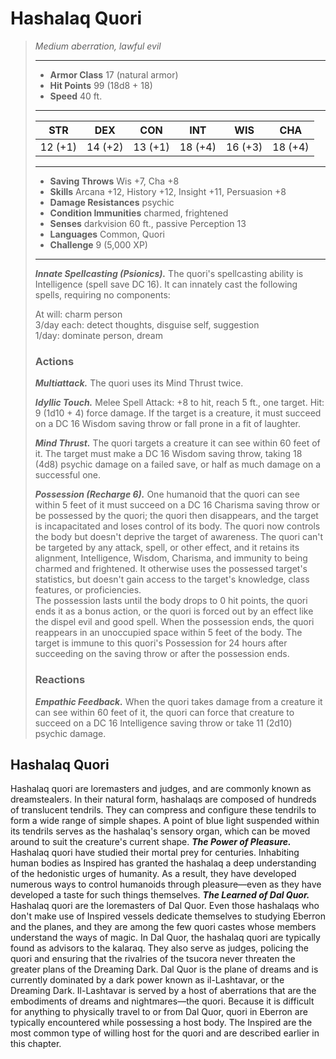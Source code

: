 # Hashalaq Quori
>*Medium aberration, lawful evil*
>___
>- **Armor Class** 17 (natural armor)
>- **Hit Points** 99 (18d8 + 18)
>- **Speed** 40 ft.
>___
>|STR|DEX|CON|INT|WIS|CHA|
>|:---:|:---:|:---:|:---:|:---:|:---:|
>|12 (+1)|14 (+2)|13 (+1)|18 (+4)|16 (+3)|18 (+4)|
>___
>- **Saving Throws** Wis +7, Cha +8
>- **Skills** Arcana +12, History +12, Insight +11, Persuasion +8
>- **Damage Resistances** psychic
>- **Condition Immunities** charmed, frightened
>- **Senses** darkvision 60 ft., passive Perception 13
>- **Languages** Common, Quori
>- **Challenge** 9 (5,000 XP)
>___
>***Innate Spellcasting (Psionics).*** The quori's spellcasting ability is Intelligence (spell save DC 16). It can innately cast the following spells, requiring no components:  
>
>At will: charm person  
>3/day each: detect thoughts, disguise self, suggestion  
>1/day: dominate person, dream  
>
>### Actions
>***Multiattack.*** The quori uses its Mind Thrust twice.  
>
>***Idyllic Touch.*** Melee Spell Attack: +8 to hit, reach 5 ft., one target. Hit: 9 (1d10 + 4) force damage. If the target is a creature, it must succeed on a DC 16 Wisdom saving throw or fall prone in a fit of laughter.  
>
>***Mind Thrust.*** The quori targets a creature it can see within 60 feet of it. The target must make a DC 16 Wisdom saving throw, taking 18 (4d8) psychic damage on a failed save, or half as much damage on a successful one.  
>
>***Possession (Recharge 6).*** One humanoid that the quori can see within 5 feet of it must succeed on a DC 16 Charisma saving throw or be possessed by the quori; the quori then disappears, and the target is incapacitated and loses control of its body. The quori now controls the body but doesn't deprive the target of awareness. The quori can't be targeted by any attack, spell, or other effect, and it retains its alignment, Intelligence, Wisdom, Charisma, and immunity to being charmed and frightened. It otherwise uses the possessed target's statistics, but doesn't gain access to the target's knowledge, class features, or proficiencies.  
>The possession lasts until the body drops to 0 hit points, the quori ends it as a bonus action, or the quori is forced out by an effect like the dispel evil and good spell. When the possession ends, the quori reappears in an unoccupied space within 5 feet of the body. The target is immune to this quori's Possession for 24 hours after succeeding on the saving throw or after the possession ends.  
>
>### Reactions
>***Empathic Feedback.*** When the quori takes damage from a creature it can see within 60 feet of it, the quori can force that creature to succeed on a DC 16 Intelligence saving throw or take 11 (2d10) psychic damage.
## Hashalaq Quori
Hashalaq quori are loremasters and judges, and are commonly known as dreamstealers. In their natural form, hashalaqs are composed of hundreds of translucent tendrils. They can compress and configure these tendrils to form a wide range of simple shapes. A point of blue light suspended within its tendrils serves as the hashalaq's sensory organ, which can be moved around to suit the creature's current shape.
***The Power of Pleasure.*** Hashalaq quori have studied their mortal prey for centuries. Inhabiting human bodies as Inspired has granted the hashalaq a deep understanding of the hedonistic urges of humanity. As a result, they have developed numerous ways to control humanoids through pleasure—even as they have developed a taste for such things themselves.
***The Learned of Dal Quor.*** Hashalaq quori are the loremasters of Dal Quor. Even those hashalaqs who don't make use of Inspired vessels dedicate themselves to studying Eberron and the planes, and they are among the few quori castes whose members understand the ways of magic. In Dal Quor, the hashalaq quori are typically found as advisors to the kalaraq. They also serve as judges, policing the quori and ensuring that the rivalries of the tsucora never threaten the greater plans of the Dreaming Dark.
Dal Quor is the plane of dreams and is currently dominated by a dark power known as il-Lashtavar, or the Dreaming Dark. Il-Lashtavar is served by a host of aberrations that are the embodiments of dreams and nightmares—the quori. Because it is difficult for anything to physically travel to or from Dal Quor, quori in Eberron are typically encountered while possessing a host body. The Inspired are the most common type of willing host for the quori and are described earlier in this chapter.